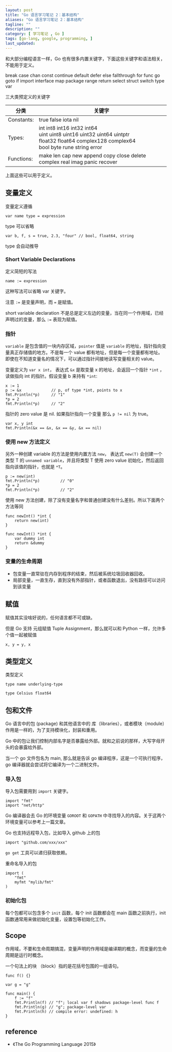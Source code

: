 ```yaml
---
layout: post
title: "Go 语言学习笔记 2：基本结构"
aliases: "Go 语言学习笔记 2：基本结构"
tagline: ""
description: ""
category: [ 学习笔记 , Go ]
tags: [go-lang, google, programming, ]
last_updated:
---
```


和大部分编程语言一样，Go 也有很多内置关键字，下面这些关键字和语法相关，不能用于定义。

break
case
chan
const
continue
default
defer
else
fallthrough
for
func
go
goto
if
import
interface
map
package
range
return
select
struct
switch
type
var

三大类预定义的关键字

|分类    | 关键字
|--------|------------
| Constants: | true false iota nil
| Types: | int int8 int16 int32 int64 <br/> uint uint8 uint16 uint32 uint64 uintptr <br/> float32 float64 complex128 complex64 <br/> bool byte rune string error
| Functions: | make len cap new append copy close delete complex real imag panic recover

上面这些可以用于定义。


## 变量定义
变量定义遵循

    var name type = expression

type 可以省略

    var b, f, s = true, 2.3, "four" // bool, float64, string

type 会自动推导

### Short Variable Declarations
定义简短的写法

    name := expression

这种写法可以省略 var 关键字。

注意 `:=` 是变量声明，而 `=` 是赋值。

short variable declaration 不是总是定义左边的变量，当在同一个作用域，已经声明过的变量，那么 `:=` 表现为赋值。

### 指针
`variable` 是包含值的一块内存区域，`pointer` 值是 `variable` 的地址，指针指向变量真正存储值的地方。不是每一个 value 都有地址，但是每一个变量都有地址。即使在不知道变量名的情况下，可以通过指针间接地读写变量相关的 value。

变量定义为 `var x int`， 表达式 `&x` 是取变量 x 的地址，会返回一个指针 `*int` ，读做指向 int 的指针。假设变量 b 来持有 `*int`:

    x := 1
    p := &x             // p, of type *int, points to x
    fmt.Println(*p)     // "1"
    *p = 2
    fmt.Println(*p)     // "2"

指针的 zero value 是 nil. 如果指针指向一个变量 那么 `p != nil` 为 true。

    var x, y int
    fmt.Println(&x == &x, &x == &y, &x == nil)

### 使用 new 方法定义
另外一种创建 variable 的方法是使用内置方法 `new`， 表达式 `new(T)` 会创建一个类型 T 的 `unnamed variable`，并且将类型 T 使用 zero value 初始化，然后返回指向该值的指针，也就是 `*T`。

    p := new(int)
    fmt.Println(*p)         // "0"
    *p = 2
    fmt.Println(*p)         // "2"

使用 new 方法创建，除了没有变量名字和普通创建没有什么差别。所以下面两个方法等同

    func newInt() *int {
        return new(int)
    }

    func newInt() *int {
        var dummy int
        return &dummy
    }

### 变量的生命周期

- 包变量一直常驻在内存到程序的结束，然后被系统垃圾回收器回收。
- 局部变量，一直生存，直到没有外部指针，或者函数退出，没有路径可以访问到该变量

## 赋值
赋值其实没啥好说的，任何语言都不可或缺。

但是 Go 支持 元组赋值 Tuple Assignment，那么就可以和 Python 一样，允许多个值一起被赋值

    x, y = y, x

## 类型定义
类型定义

    type name underlying-type

    type Celsius float64

## 包和文件
Go 语言中的包 (package) 和其他语言中的 库（libraries），或者模块（module）作用是一样的，为了支持模块化，封装和重用。

Go 中的包让我们控制内部名字是否暴露给外部。就和之前说的那样，大写字母开头的会暴露给外部。

当一个 go 文件包名为 main, 那么就是告诉 go 编译程序，这是一个可执行程序，go 编译器就会尝试将它编译为一个二进制文件。

### 导入包
导入包需要用到 `import` 关键字。

    import "fmt"
    import "net/http"

Go 编译器会去 Go 的环境变量 `GOROOT` 和 `GOPATH` 中寻找导入的内容。关于这两个环境变量可以参考上一篇文章。

Go 也支持远程导入包，比如导入 github 上的包

    import "github.com/xxx/xxx"

`go get` 工具可以递归获取依赖。

重命名导入的包

    import (
        "fmt"
        myfmt "mylib/fmt"
    )

### 初始化包

每个包都可以包含多个 `init` 函数，每个 init 函数都会在 main 函数之前执行，init 函数通常用来做初始化变量，设置包等初始化工作。

## Scope
作用域，不要和生命周期搞混，变量声明的作用域是编译期的概念，而变量的生命周期是运行时概念。

一个句法上的块 （block）指的是花括号包围的一组语句。

    func f() {}

    var g = "g"

    func main() {
        f := "f"
        fmt.Println(f) // "f"; local var f shadows package-level func f
        fmt.Println(g) // "g"; package-level var
        fmt.Println(h) // compile error: undefined: h
    }

## reference

- 《The Go Programming Language 2015》
